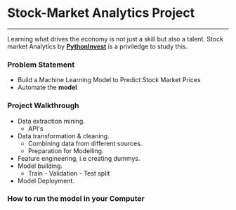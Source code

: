 # Stock-Market Analytics Project
---
Learning what drives the economy is not just a skill but also a talent.
Stock market Analytics by [**PythonInvest**](https://pythoninvest.com/) is a priviledge to study this.

### Problem Statement
- Build a Machine Learning Model to Predict Stock Market Prices
- Automate  the **model**

### Project Walkthrough
- Data extraction mining.
  - API's
- Data transformation & cleaning.
  - Combining data from different sources.
  - Preparation for Modelling.
- Feature engineering, i.e creating dummys.
- Model building.
  - Train - Validation - Test split
- Model Deployment.

### How to run the model in your Computer



